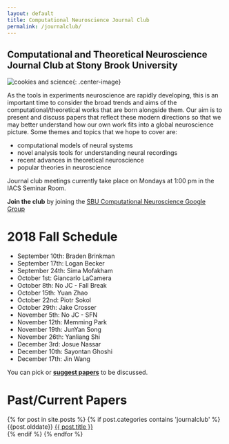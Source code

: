 ```yaml
---
layout: default
title: Computational Neuroscience Journal Club
permalink: /journalclub/
---
```

## Computational and Theoretical Neuroscience Journal Club at Stony Brook University

![cookies and science](/images/cookie.jpg){: .center-image}

As the tools in experiments neuroscience are rapidly developing, this is an important time to consider the broad trends and aims of the computational/theoretical works that are born alongside them.  Our aim is to present and discuss papers that reflect these modern directions so that we may better understand how our own work fits into a global neuroscience picture. Some themes and topics that we hope to cover are:

* computational models of neural systems
* novel analysis tools for understanding neural recordings
* recent advances in theoretical neuroscience
* popular theories in neuroscience

Journal club meetings currently take place on Mondays at 1:00 pm in the IACS Seminar Room. 

**Join the club** by joining the [SBU Computational Neuroscience Google Group](https://groups.google.com/d/forum/sbu-computational-neuroscience/join)

# 2018 Fall Schedule

- September 10th: Braden Brinkman 
- September 17th: Logan Becker 
- September 24th: Sima Mofakham
- October 1st: Giancarlo LaCamera
- October 8th: No JC - Fall Break
- October 15th: Yuan Zhao
- October 22nd: Piotr Sokol
- October 29th: Jake Crosser
- November 5th: No JC - SFN
- November 12th: Memming Park
- November 19th: JunYan Song
- November 26th: Yanliang Shi
- December 3rd: Josue Nassar
- December 10th: Sayontan Ghoshi 
- December 17th: Jin Wang 

You can pick or [**suggest papers**](https://www.google.com/url?q=https://docs.google.com/document/d/17SuoVIIDbCae5GnxSHGO5BW2zbVP6wBCbaGGfgFLAOQ/edit?usp%3Dsharing&sa=D&ust=1472068897083000&usg=AFQjCNF5f_dZMloe4l3jWOm_mhxe7utbqw) to be discussed.

# Past/Current Papers

<div class="posts">
  {% for post in site.posts %}
	{% if post.categories contains 'journalclub' %}
    <article class="post">
    {{post.olddate}}
    <a href="{{ site.baseurl }}{{ post.url }}">{{ post.title }}</a>
    </article>
	{% endif %}
  {% endfor %}
</div>
